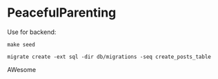 # PeacefulParenting

Use for backend:

```
make seed

migrate create -ext sql -dir db/migrations -seq create_posts_table
```
AWesome
